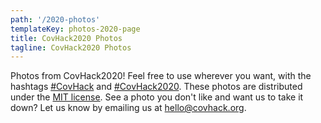 ```yaml
---
path: '/2020-photos'
templateKey: photos-2020-page
title: CovHack2020 Photos
tagline: CovHack2020 Photos
---
```


Photos from CovHack2020! Feel free to use wherever you want, with the hashtags [#CovHack](https://twitter.com/hashtag/CovHack) and [#CovHack2020](https://twitter.com/hashtag/CovHack2020). These photos are distributed under the [MIT license](https://choosealicense.com/licenses/mit/). See a photo you don't like and want us to take it down? Let us know by emailing us at [hello@covhack.org](mailto:hello@covhack.org).
